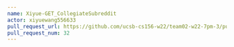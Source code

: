 ```yaml
---
name: Xiyue-GET_CollegiateSubreddit
actor: xiyuewang556633
pull_request_url: https://github.com/ucsb-cs156-w22/team02-w22-7pm-3/pull/32
pull_request_num: 32
---
```

